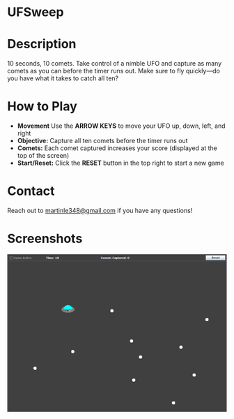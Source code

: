 
# UFSweep

# Description
10 seconds, 10 comets. Take control of a nimble UFO 
and capture as many comets as you can before the timer runs out. 
Make sure to fly quickly—do you have what it takes to catch all ten?


# How to Play
- **Movement** Use the **ARROW KEYS** to move your UFO up, down, left, and right
- **Objective:** Capture all ten comets before the timer runs out
- **Comets:** Each comet captured increases your score (displayed at the top of the screen)
- **Start/Reset:** Click the **RESET** button in the top right to start a new game


# Contact
Reach out to martinle348@gmail.com if you have any questions!


# Screenshots
![game](screenshots/gameplay.png)

